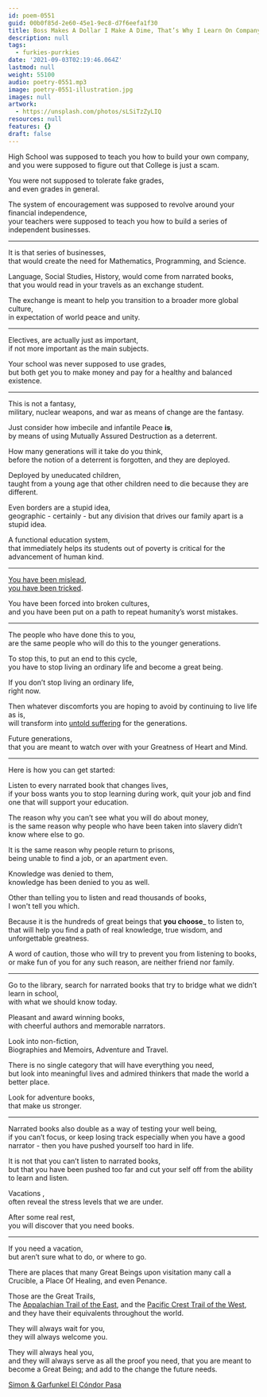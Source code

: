 ```yaml
---
id: poem-0551
guid: 00b0f85d-2e60-45e1-9ec8-d7f6eefa1f30
title: Boss Makes A Dollar I Make A Dime, That’s Why I Learn On Company Time
description: null
tags:
  - furkies-purrkies
date: '2021-09-03T02:19:46.064Z'
lastmod: null
weight: 55100
audio: poetry-0551.mp3
image: poetry-0551-illustration.jpg
images: null
artwork:
  - https://unsplash.com/photos/sLSiTzZyLIQ
resources: null
features: {}
draft: false
---
```


High School was supposed to teach you how to build your own company,\
and you were supposed to figure out that College is just a scam.

You were not supposed to tolerate fake grades,\
and even grades in general.

The system of encouragement was supposed to revolve around your financial independence,\
your teachers were supposed to teach you how to build a series of independent businesses.

---

It is that series of businesses,\
that would create the need for Mathematics, Programming, and Science.

Language, Social Studies, History, would come from narrated books,\
that you would read in your travels as an exchange student.

The exchange is meant to help you transition to a broader more global culture,\
in expectation of world peace and unity.

---

Electives, are actually just as important,\
if not more important as the main subjects.

Your school was never supposed to use grades,\
but both get you to make money and pay for a healthy and balanced existence.

---

This is not a fantasy,\
military, nuclear weapons, and war as means of change are the fantasy.

Just consider how imbecile and infantile Peace **is**,\
by means of using Mutually Assured Destruction as a deterrent.

How many generations will it take do you think,\
before the notion of a deterrent is forgotten, and they are deployed.

Deployed by uneducated children,\
taught from a young age that other children need to die because they are different.

Even borders are a stupid idea,\
geographic - certainly - but any division that drives our family apart is a stupid idea.

A functional education system,\
that immediately helps its students out of poverty is critical for the advancement of human kind.

---

[You have been mislead](https://www.youtube.com/watch?v=sxyKNMrhEvY),\
[you have been tricked](https://www.youtube.com/watch?v=8rmSldhnSDc).

You have been forced into broken cultures,\
and you have been put on a path to repeat humanity’s worst mistakes.

---

The people who have done this to you,\
are the same people who will do this to the younger generations.

To stop this, to put an end to this cycle,\
you have to stop living an ordinary life and become a great being.

If you don’t stop living an ordinary life,\
right now.

Then whatever discomforts you are hoping to avoid by continuing to live life as is,\
will transform into [untold suffering](https://edition.cnn.com/2019/11/05/world/climate-emergency-scientists-warning-intl-trnd/index.html) for the generations.

Future generations,\
that you are meant to watch over with your Greatness of Heart and Mind.

---

Here is how you can get started:

Listen to every narrated book that changes lives,\
if your boss wants you to stop learning during work, quit your job and find one that will support your education.

The reason why you can’t see what you will do about money,\
is the same reason why people who have been taken into slavery didn’t know where else to go.

It is the same reason why people return to prisons,\
being unable to find a job, or an apartment even.

Knowledge was denied to them,\
knowledge has been denied to you as well.

Other than telling you to listen and read thousands of books,\
I won't tell you which.

Because it is the hundreds of great beings that **you choose**\_ to listen to,\
that will help you find a path of real knowledge, true wisdom, and unforgettable greatness.

A word of caution, those who will try to prevent you from listening to books,\
or make fun of you for any such reason, are neither friend nor family.

---

Go to the library, search for narrated books that try to bridge what we didn’t learn in school,\
with what we should know today.

Pleasant and award winning books,\
with cheerful authors and memorable narrators.

Look into non-fiction,\
Biographies and Memoirs, Adventure and Travel.

There is no single category that will have everything you need,\
but look into meaningful lives and admired thinkers that made the world a better place.

Look for adventure books,\
that make us stronger.

---

Narrated books also double as a way of testing your well being,\
if you can’t focus, or keep losing track especially when you have a good narrator - then you have pushed yourself too hard in life.

It is not that you can’t listen to narrated books,\
but that you have been pushed too far and cut your self off from the ability to learn and listen.

Vacations ,\
often reveal the stress levels that we are under.

After some real rest,\
you will discover that you need books.

---

If you need a vacation,\
but aren’t sure what to do, or where to go.

There are places that many Great Beings upon visitation many call a Crucible, a Place Of Healing, and even Penance.

Those are the Great Trails,\
The [Appalachian Trail of the East](https://www.youtube.com/watch?v=hPSvdKTEZug), and the [Pacific Crest Trail of the West](https://www.youtube.com/watch?v=vmmH-2rWHH0), and they have their equivalents throughout the world.

They will always wait for you,\
they will always welcome you.

They will always heal you,\
and they will always serve as all the proof you need, that you are meant to become a Great Being; and add to the change the future needs.

[Simon & Garfunkel El Cóndor Pasa](https://www.youtube.com/watch?v=Sk1wlMlfqHQ)
